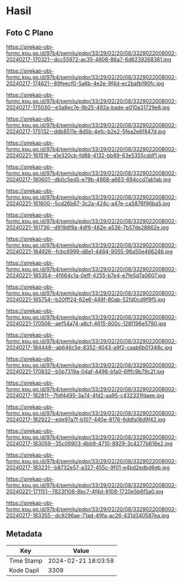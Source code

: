# Hasil

## Foto C Plano

https://sirekap-obj-formc.kpu.go.id/97b4/pemilu/pdpr/33/29/02/20/08/3329022008002-20240217-170321--dcc55972-ac35-4608-86a7-6d6239268361.jpg

https://sirekap-obj-formc.kpu.go.id/97b4/pemilu/pdpr/33/29/02/20/08/3329022008002-20240217-174621--89feecf0-5a6b-4e2e-9f4d-ec2bafb190fc.jpg

https://sirekap-obj-formc.kpu.go.id/97b4/pemilu/pdpr/33/29/02/20/08/3329022008002-20240217-175030--e3a8ec7e-9b25-492a-bade-a010a31729e8.jpg

https://sirekap-obj-formc.kpu.go.id/97b4/pemilu/pdpr/33/29/02/20/08/3329022008002-20240217-175132--ddb8511e-8d5b-4efc-b2e2-5fea2e6f847d.jpg

https://sirekap-obj-formc.kpu.go.id/97b4/pemilu/pdpr/33/29/02/20/08/3329022008002-20240221-161518--a1e320cb-fd88-4132-bb89-63e5355cddf1.jpg

https://sirekap-obj-formc.kpu.go.id/97b4/pemilu/pdpr/33/29/02/20/08/3329022008002-20240217-180601--db0c5ed5-e79b-4868-a663-694ccd7ab1ab.jpg

https://sirekap-obj-formc.kpu.go.id/97b4/pemilu/pdpr/33/29/02/20/08/3329022008002-20240221-161600--5cd26b67-3c2a-424c-a47e-ca5876f96ba5.jpg

https://sirekap-obj-formc.kpu.go.id/97b4/pemilu/pdpr/33/29/02/20/08/3329022008002-20240221-161736--d919df9a-4df6-482e-a536-7b57de28662e.jpg

https://sirekap-obj-formc.kpu.go.id/97b4/pemilu/pdpr/33/29/02/20/08/3329022008002-20240221-164926--fcbc6999-d8e1-4484-9055-96a50e466246.jpg

https://sirekap-obj-formc.kpu.go.id/97b4/pemilu/pdpr/33/29/02/20/08/3329022008002-20240221-165354--4f664c1a-0eff-4255-b7e4-e7fe5d7a0607.jpg

https://sirekap-obj-formc.kpu.go.id/97b4/pemilu/pdpr/33/29/02/20/08/3329022008002-20240221-165754--b20fff24-62e6-449f-80ab-52fd0cd9f9f5.jpg

https://sirekap-obj-formc.kpu.go.id/97b4/pemilu/pdpr/33/29/02/20/08/3329022008002-20240221-170506--aef54a74-a8cf-4615-800c-126f196e5790.jpg

https://sirekap-obj-formc.kpu.go.id/97b4/pemilu/pdpr/33/29/02/20/08/3329022008002-20240217-184448--ab646c5e-8352-4043-a9f2-caab6b01348c.jpg

https://sirekap-obj-formc.kpu.go.id/97b4/pemilu/pdpr/33/29/02/20/08/3329022008002-20240221-170832--b5b7319a-04af-4498-bfa0-6fffc9b79c2f.jpg

https://sirekap-obj-formc.kpu.go.id/97b4/pemilu/pdpr/33/29/02/20/08/3329022008002-20240217-182811--7fdf4495-3a74-4fd2-aa95-c432331fdaee.jpg

https://sirekap-obj-formc.kpu.go.id/97b4/pemilu/pdpr/33/29/02/20/08/3329022008002-20240217-182922--ede97a7f-b107-440e-8176-6ddfa18d9f42.jpg

https://sirekap-obj-formc.kpu.go.id/97b4/pemilu/pdpr/33/29/02/20/08/3329022008002-20240217-183059--35c09903-4bb9-4710-8929-3c4277b616e2.jpg

https://sirekap-obj-formc.kpu.go.id/97b4/pemilu/pdpr/33/29/02/20/08/3329022008002-20240217-183231--b8732e57-a327-455c-9f01-e4bd2edbd6eb.jpg

https://sirekap-obj-formc.kpu.go.id/97b4/pemilu/pdpr/33/29/02/20/08/3329022008002-20240221-171151--7823f106-8bc7-4f4d-9108-1720e5b6f5a0.jpg

https://sirekap-obj-formc.kpu.go.id/97b4/pemilu/pdpr/33/29/02/20/08/3329022008002-20240217-183355--dc9296ae-71ad-49fa-ac26-431d340587ea.jpg


## Metadata

| Key        | Value               |
| ---------- | ------------------- |
| Time Stamp | 2024-02-21 18:03:58 |
| Kode Dapil | 3309                |



